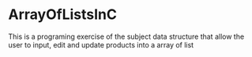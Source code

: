 # ArrayOfListsInC
This is a programing exercise of the subject data structure that allow the user to input, edit and update products into a array of list
